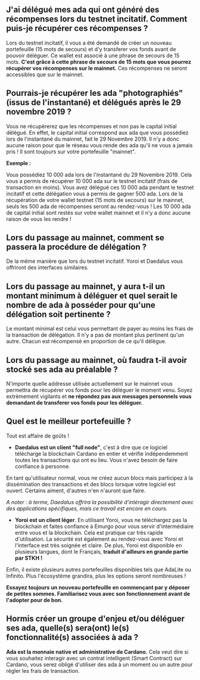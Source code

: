 ## J'ai délégué mes ada qui ont généré des récompenses lors du testnet incitatif. Comment puis-je récupérer ces récompenses ?

Lors du testnet incitatif, il vous a été demandé de créer un nouveau portefeuille (15 mots de secours) et d'y transferer vos fonds avant de pouvoir déléguer. Ce wallet est associé à une phrase de secours de 15 mots. **C'est grâce à cette phrase de secours de 15 mots que vous pourrez récupérer vos récompenses sur le mainnet.** Ces récompenses ne seront accessibles que sur le mainnet.

## Pourrais-je récupérer les ada "photographiés" (issus de l'instantané) et délégués après le 29 novembre 2019 ?

Vous ne récupèrerez que les récompenses et non pas le capital initial délégué. En effet, le capital initial correspond aux ada que vous possédiez lors de l'instantané du mainnet, fait le 29 Novembre 2019. Il n'y a donc aucune raison pour que le réseau vous rende des ada qu'il ne vous a jamais pris ! Il sont toujours sur votre portefeuille "mainnet".

**Exemple :** 

Vous possédiez 10 000 ada lors de l'instantané du 29 Novembre 2019. Cela vous a permis de récupérer 10 000 ada sur le testnet incitatif (frais de transaction en moins).
Vous avez délégué ces 10 000 ada pendant le testnet incitatif et cette délégation vous a permis de gagner 500 ada. 
Lors de la récupération de votre wallet testnet (15 mots de secours) sur le mainnet, seuls les 500 ada de récompenses seront au rendez-vous !
Les 10 000 ada de capital initial sont restés sur votre wallet mainnet et il n'y a donc aucune raison de vous les rendre !


## Lors du passage au mainnet, comment se passera la procédure de délégation ?

De la même manière que lors du testnet incitatif. Yoroi et Daedalus vous offriront des interfaces similaires.


## Lors du passage au mainnet, y aura t-il un montant minimum à déléguer et quel serait le nombre de ada à posséder pour qu'une délégation soit pertinente ?

Le montant minimal est celui vous permettant de payer au moins les frais de la transaction de délégation. Il n'y a pas de montant plus pertinent qu'un autre. Chacun est récompensé en proportion de ce qu'il délègue. 

## Lors du passage au mainnet, où faudra t-il avoir stocké ses ada au préalable ?

N'importe quelle addresse utilisée actuellement sur le mainnet vous permettra de récupérer vos fonds pour les déléguer le moment venu. 
Soyez extrèmement vigilants et **ne répondez pas aux messages personnels vous demandant de transferer vos fonds pour les déléguer.**

## Quel est le meilleur portefeuille ?

Tout est affaire de goûts !

- **Daedalus est un client "full node"**, c'est à dire que ce logiciel télécharge la blockchain Cardano en entier et vérifie indépendemment toutes les transactions qui ont eu lieu. Vous n'avez besoin de faire confiance à personne.

En tant qu'utilisateur normal, vous ne créez aucun blocs mais participez à la dissémination des transactions et des blocs lorsque votre logiciel est ouvert. Certains aiment, d'autres n'en n'auront que faire.

*A noter : à terme, Daedalus offrira la possibilité d'intéragir directement avec des applications spécifiques, mais ce travail est encore en cours.*

- **Yoroi est un client léger**. En utilisant Yoroi, vous ne téléchargez pas la blockchain et faites confiance à Emurgo pour vous servir d'intermédiaire entre vous et la blockchain. Cela est pratique car très rapide d'utilisation. La sécurité est également au rendez-vous avec Yoroi et l'interface est très soignée et claire. De plus, Yoroi est disponible en plusieurs langues, dont le Français, **traduit d'ailleurs en grande partie par STKH !**

Enfin, il existe plusieurs autres portefeuilles disponibles tels que AdaLite ou Infinito. Plus l'écosystème grandira, plus les options seront nombreuses !

**Essayez toujours un nouveau portefeuille en commençant par y déposer de petites sommes. Familiarisez vous avec son fonctionnement avant de l'adopter pour de bon.**

## Hormis créer un groupe d'enjeu et/ou déléguer ses ada, quelle(s) sera(ont) le(s) fonctionnalité(s) associées à ada ?

**Ada est la monnaie native et administrative de Cardano.** Cela veut dire si vous souhaitez interagir avec un contrat intelligent (Smart Contract) sur Cardano, vous serez obligé d'utiliser des ada à un moment ou un autre pour régler les frais de transaction.
